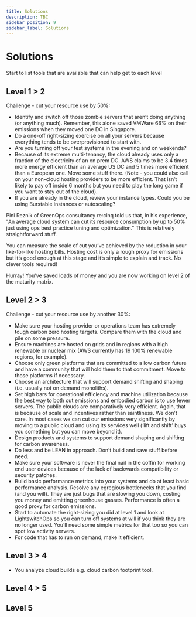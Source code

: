 ```yaml
---
title: Solutions
description: TBC
sidebar_position: 9
sidebar_label: Solutions
---
```


# Solutions

Start to list tools that are available that can help get to each level

## Level 1 > 2

Challenge - cut your resource use by 50%:

* Identify and switch off those zombie servers that aren’t doing anything (or anything much). Remember, this alone saved VMWare 66% on their emissions when they moved one DC in Singapore.
* Do a one-off right-sizing exercise on all your servers because everything tends to be overprovisioned to start with.
* Are you turning off your test systems in the evening and on weekends?
* Because of its extreme multi-tenancy, the cloud already uses only a fraction of the electricity of an on prem DC. AWS claims to be 3.4 times more energy efficient than an average US DC and 5 times more efficient than a European one. Move some stuff there. (Note - you could also call on your non-cloud hosting providers to be more efficient. That isn’t likely to pay off inside 6 months but you need to play the long game if you want to stay out of the cloud).
* If you are already in the cloud, review your instance types. Could you be using Burstable instances or autoscaling?

Pini Reznik of GreenOps consultancy re:cinq told us that, in his experience, "An average cloud system can cut its resource consumption by up to 50% just using ops best practice tuning and optimization." This is relatively straightforward stuff.

You can measure the scale of cut you’ve achieved by the reduction in your like-for-like hosting bills. Hosting cost is only a rough proxy for emissions but it’s good enough at this stage and it’s simple to explain and track. No clever tools required!

Hurray! You’ve saved loads of money and you are now working on level 2 of the maturity matrix.

## Level 2 > 3

Challenge - cut your resource use by another 30%:

* Make sure your hosting provider or operations team has extremely tough carbon zero hosting targets. Compare them with the cloud and pile on some pressure.
* Ensure machines are hosted on grids and in regions with a high renewable or nuclear mix (AWS currently has 19 100% renewable regions, for example).
* Choose only green platforms that are committed to a low carbon future and have a community that will hold them to that commitment. Move to those platforms if necessary.
* Choose an architecture that will support demand shifting and shaping (i.e. usually not on demand monoliths).
* Set high bars for operational efficiency and machine utilization because the best way to both cut emissions and embodied carbon is to use fewer servers. The public clouds are comparatively very efficient. Again, that is because of scale and incentives rather than saintliness. We don’t care. In most cases we can cut our emissions very significantly by moving to a public cloud and using its services well (‘lift and shift’ buys you something but you can move beyond it).
* Design products and systems to support demand shaping and shifting for carbon awareness.
* Do less and be LEAN in approach. Don’t build and save stuff before need.
* Make sure your software is never the final nail in the coffin for working end user devices because of the lack of backwards compatibility or security patches.
* Build basic performance metrics into your systems and do at least basic performance analysis. Resolve any egregious bottlenecks that you find (and you will). They are just bugs that are slowing you down, costing you money and emitting greenhouse gasses. Performance is often a good proxy for carbon emissions.
* Start to automate the right-sizing you did at level 1 and look at LightswitchOps so you can turn off systems at will if you think they are no longer used. You’ll need some simple metrics for that too so you can spot low activity servers.
* For code that has to run on demand, make it efficient.

## Level 3 > 4

* You analyze cloud builds e.g. cloud carbon footprint tool.


## Level 4 > 5


## Level 5